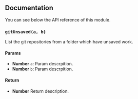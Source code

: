 ## Documentation

You can see below the API reference of this module.

### `gitUnsaved(a, b)`
List the git repositories from a folder which have unsaved work.

#### Params
- **Number** `a`: Param descrpition.
- **Number** `b`: Param descrpition.

#### Return
- **Number** Return description.

